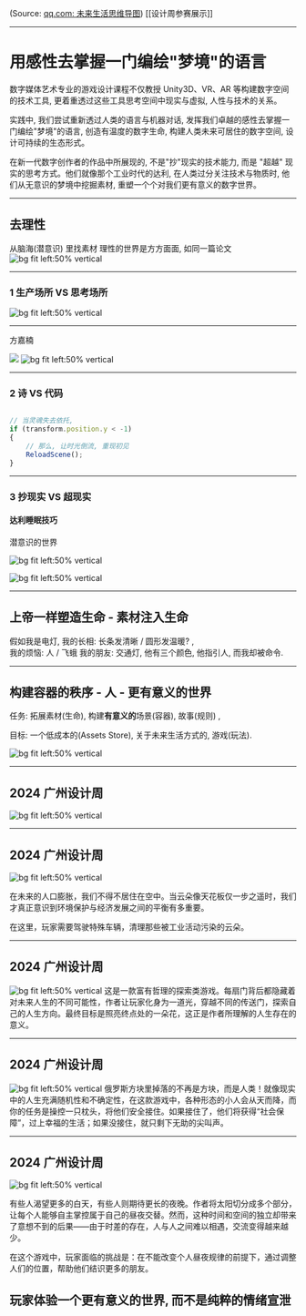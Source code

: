 (Source:  [qq.com: 未来生活思维导图](https://docs.qq.com/sheet/DSUNkbmZ4S1JpYk5O?tab=vblr7t))
[[设计周参赛展示]]


---


# 用感性去掌握一门编绘"梦境"的语言

数字媒体艺术专业的游戏设计课程不仅教授 Unity3D、VR、AR 等构建数字空间的技术工具, 更着重透过这些工具思考空间中现实与虚拟, 人性与技术的关系。

实践中, 我们尝试重新透过人类的语言与机器对话, 发挥我们卓越的感性去掌握一门编绘"梦境"的语言, 创造有温度的数字生命, 构建人类未来可居住的数字空间, 设计可持续的生态形式。 

在新一代数字创作者的作品中所展现的, 不是"抄"现实的技术能力, 而是 "超越" 现实的思考方式。他们就像那个工业时代的达利, 在人类过分关注技术与物质时, 他们从无意识的梦境中挖掘素材, 重塑一个个对我们更有意义的数字世界。




---


## 去理性

从脑海(潜意识) 里找素材
理性的世界是方方面面, 如同一篇论文
![bg fit left:50% vertical](https://i.imgur.com/HZ12VLu.webp)

---


### 1 生产场所 VS 思考场所

![bg fit left:50% vertical](https://i.imgur.com/nusWh6Z.webp)


---

方嘉楠

![](https://i.imgur.com/qcmIUIR.webp)
![bg fit left:50% vertical](https://i.imgur.com/XG9C6zS.webp)

---


### 2 诗 VS 代码


```javascript

// 当灵魂失去依托, 
if (transform.position.y < -1) 
{
	// 那么, 让时光倒流, 重现初见
	ReloadScene();
}

```


<!--  

根据以下案例,  重新生成一个案例, 以一种更有趣和感性的方式, 例如用象征的变量,  富有诗意的逻辑, 展示一种教学方式, 让艺术家用他们的感性去编译编程这种理性的语言, 去编制出更浪漫对人更有意义的数字世界

-->


---

### 3 抄现实 VS 超现实

#### 达利睡眠技巧
潜意识的世界

![bg fit left:50% vertical](https://i.imgur.com/HVuHQFc.webp)




![bg fit left:50% vertical](https://i.imgur.com/piIrsJG.webp)


---
## 上帝一样塑造生命 - 素材注入生命


假如我是电灯, 
我的长相: 长条发清晰 /  圆形发温暖? ,  
我的烦恼: 人 / 飞蛾
我的朋友:  交通灯, 他有三个颜色, 他指引人, 而我却被命令. 


---

## 构建容器的秩序 - 人 - 更有意义的世界


任务:  拓展素材(生命), 构建**有意义的**场景(容器), 故事(规则) , 

目标: 一个低成本的(Assets Store), 关于未来生活方式的, 游戏(玩法).

![bg fit left:50% vertical](https://i.imgur.com/lSca2JV.webp)




---




## 2024 广州设计周


![bg fit left:50% vertical](https://i.imgur.com/97Axzzk.webp)

---
## 2024 广州设计周
![bg fit left:50% vertical](https://i.imgur.com/QvSzs94.webp)

在未来的人口膨胀，我们不得不居住在空中。当云朵像天花板仅一步之遥时，我们才真正意识到环境保护与经济发展之间的平衡有多重要。

在这里，玩家需要驾驶特殊车辆，清理那些被工业活动污染的云朵。


---

## 2024 广州设计周
![bg fit left:50% vertical](https://i.imgur.com/1oT22jH.webp)
这是一款富有哲理的探索类游戏。每扇门背后都隐藏着对未来人生的不同可能性，作者让玩家化身为一道光，穿越不同的传送门，探索自己的人生方向。最终目标是照亮终点处的一朵花，这正是作者所理解的人生存在的意义。



---
## 2024 广州设计周
![bg fit left:50% vertical](https://i.imgur.com/HF7iMro.webp)
俄罗斯方块里掉落的不再是方块，而是人类！就像现实中的人生充满随机性和不确定性，在这款游戏中，各种形态的小人会从天而降，而你的任务是操控一只枕头，将他们安全接住。如果接住了，他们将获得“社会保障”，过上幸福的生活；如果没接住，就只剩下无助的尖叫声。


---
## 2024 广州设计周
![bg fit left:50% vertical](https://i.imgur.com/R8i3BYK.webp)

有些人渴望更多的白天，有些人则期待更长的夜晚。作者将太阳切分成多个部分，让每个人能够自主掌控属于自己的昼夜交替。然而，这种时间和空间的独立却带来了意想不到的后果——由于时差的存在，人与人之间难以相遇，交流变得越来越少。

在这个游戏中，玩家面临的挑战是：在不能改变个人昼夜规律的前提下，通过调整人们的位置，帮助他们结识更多的朋友。


## 玩家体验一个更有意义的世界, 而不是纯粹的情绪宣泄